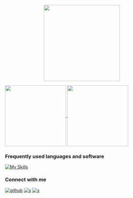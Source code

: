 <p align="center">
<img height=250 src="https://github-profile-summary-cards.vercel.app/api/cards/profile-details?username=jimmyliu1326&theme=transparent&card_width=200" />
</p>

<a href="https://github.com/jimmyliu1326">
  <img height=200 align="center" src="https://github-profile-summary-cards.vercel.app/api/cards/profile-details?username=jimmyliu1326&theme=transparent&card_width=200" />
</a>
<a href="https://github.com/jimmyliu1326">
  <img height=200 align="center" src="http://github-profile-summary-cards.vercel.app/api/cards/stats?username=jimmyliu1326&theme=transparent" />
</a>


### Frequently used languages and software

[![My Skills](https://skillicons.dev/icons?i=r,python,bash,vscode,linux,githubactions,docker,anaconda&perline=4)](https://skillicons.dev)

### Connect with me

[![github](https://skillicons.dev/icons?i=github)](https://github.com/jimmyliu1326)
[![x](https://skillicons.dev/icons?i=twitter)](https://x.com/jimmyliu1326)
[![x](https://skillicons.dev/icons?i=linkedin)](https://linkedin.com/in/jimmyliu1326)
